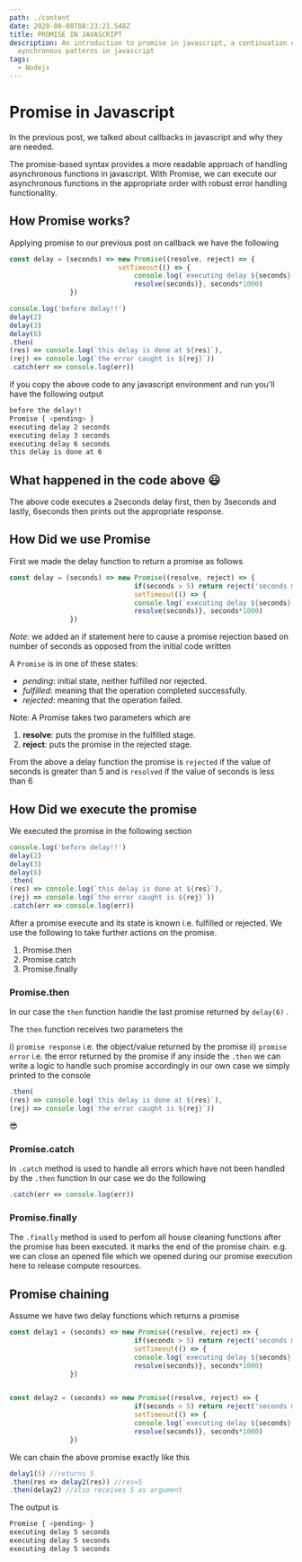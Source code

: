 ```yaml
---
path: ./content
date: 2020-08-08T08:23:21.548Z
title: PROMISE IN JAVASCRIPT
description: An introduction to promise in javascript, a continuation of
  aynchronous patterns in javascript
tags:
  - Nodejs
---
```

# Promise in Javascript

In the previous post, we talked about callbacks in javascript and why they are needed.

The promise-based syntax provides a more readable approach of handling asynchronous functions in javascript.
With Promise, we can execute our asynchronous functions in the appropriate order with robust error handling functionality.

## How  Promise works?

Applying promise to our previous post on callback we have the following
```javascript
const delay = (seconds) => new Promise((resolve, reject) => {
						   setTimeout(() => {
							   console.log(`executing delay ${seconds} seconds`)
							   resolve(seconds)}, seconds*1000)
			   })

console.log('before delay!!')
delay(2)
delay(3)
delay(6)
.then(
(res) => console.log(`this delay is done at ${res}`),
(rej) => console.log(`the error caught is ${rej}`))
.catch(err => console.log(err))
```

if you copy the above code to any javascript environment and run you'll have the following output

```bash
before the delay!!
Promise { <pending> }
executing delay 2 seconds
executing delay 3 seconds
executing delay 6 seconds
this delay is done at 6
```

## What happened in the code above :smiley:

The above code executes a 2seconds delay first, then by 3seconds and lastly, 6seconds then prints out the appropriate response.

## How Did we use Promise 
First we made the delay function to return a promise as follows
```javascript
const delay = (seconds) => new Promise((resolve, reject) => {
                               if(seconds > 5) return reject('seconds more than 5')
							   setTimeout(() => {
							   console.log(`executing delay ${seconds} seconds`)
							   resolve(seconds)}, seconds*1000)
			   })
```
_Note_: we added an if statement here to cause a promise rejection based on number of seconds as opposed from the initial code written

A  `Promise`  is in one of these states:

-   _pending_: initial state, neither fulfilled nor rejected.
-   _fulfilled_: meaning that the operation completed successfully.
-   _rejected_: meaning that the operation failed.

Note: A Promise takes two parameters which are
1. **resolve**: puts the promise in the fulfilled stage.
2.  **reject**:  puts the promise in the rejected stage.

From the above a delay function the promise is `rejected` if the value of seconds is greater than 5 and is `resolved` if the value of seconds is less than 6

## How Did we execute the promise

We executed the promise in the following section
```javascript
console.log('before delay!!')
delay(2)
delay(3)
delay(6)
.then(
(res) => console.log(`this delay is done at ${res}`),
(rej) => console.log(`the error caught is ${rej}`))
.catch(err => console.log(err))
```

After a promise execute and its state is known i.e. fulfilled or rejected. We use the following to take further actions on the promise.

1.  Promise.then
2. Promise.catch
3. Promise.finally

### Promise.then
In our case the  `then` function handle the last promise returned by `delay(6)` . 

The `then` function receives two parameters the

i) `promise response` i.e. the object/value returned by the promise
ii) `promise error`  i.e. the error returned by the promise if any
inside the `.then` we can write a logic to handle such promise accordingly in our own case we simply printed to the console

```javascript
.then(
(res) => console.log(`this delay is done at ${res}`),
(rej) => console.log(`the error caught is ${rej}`))
```
:sunglasses:

### Promise.catch

In `.catch` method is used to handle all errors which have not been handled by the `.then` function
In our case we do the following
```javascript
.catch(err => console.log(err))
```
### Promise.finally
The `.finally` method is used to perfom all house cleaning functions after the promise has been executed. it marks the end of the promise chain.
e.g. we can close an opened file which we opened during our promise execution here to release compute resources.

## Promise chaining

 Assume we have two delay functions which returns a promise
```javascript
const delay1 = (seconds) => new Promise((resolve, reject) => {
                               if(seconds > 5) return reject('seconds more than 5')
							   setTimeout(() => {
							   console.log(`executing delay ${seconds} seconds`)
							   resolve(seconds)}, seconds*1000)
			   })


const delay2 = (seconds) => new Promise((resolve, reject) => {
                               if(seconds > 5) return reject('seconds more than 5')
							   setTimeout(() => {
							   console.log(`executing delay ${seconds} seconds`)
							   resolve(seconds)}, seconds*1000)
			   })

```

We can chain the above promise exactly like this 
```javascript
delay1(5) //returns 5
.then(res => delay2(res)) //res=5
.then(delay2) //also receives 5 as argument
```
The output is

```bash
Promise { <pending> }
executing delay 5 seconds
executing delay 5 seconds
executing delay 5 seconds
```
